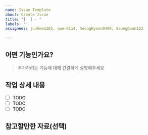 ```yaml
---
name: Issue Template
about: Create Issue
title: "[  ] - "
labels: ''
assignees: junhee1203, qwer0114, SeongHyeon0409, SeungGwan123

---
```


## 어떤 기능인가요?

> 추가하려는 기능에 대해 간결하게 설명해주세요

## 작업 상세 내용

- [ ] TODO
- [ ] TODO
- [ ] TODO

## 참고할만한 자료(선택)
